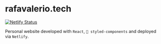 # rafavalerio.tech
[![Netlify Status](https://api.netlify.com/api/v1/badges/e16d20c9-f00d-430d-92f9-954094e13425/deploy-status)](https://app.netlify.com/sites/blissful-wozniak-e4e5f6/deploys)

Personal website developed with `React`, `💅 styled-components` and deployed via `Netlify`.
